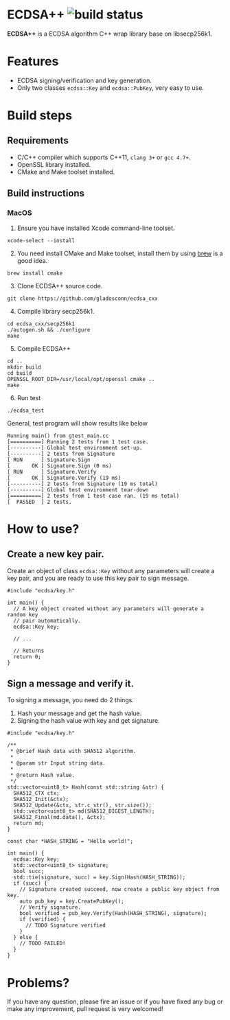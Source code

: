 # ECDSA++ ![build status](https://travis-ci.org/gladosconn/ecdsa_cxx.svg?branch=master)

**ECDSA++** is a ECDSA algorithm C++ wrap library base on libsecp256k1.

# Features

* ECDSA signing/verification and key generation.
* Only two classes `ecdsa::Key` and `ecdsa::PubKey`, very easy to use.

# Build steps

## Requirements

* C/C++ compiler which supports C++11, `clang 3+` or `gcc 4.7+`.
* OpenSSL library installed.
* CMake and Make toolset installed.

## Build instructions

### MacOS

1. Ensure you have installed Xcode command-line toolset.
```
xcode-select --install
```

2. You need install CMake and Make toolset, install them by using [brew](https://brew.sh) is a good idea.
```
brew install cmake

```

3. Clone ECDSA++ source code.
```
git clone https://github.com/gladosconn/ecdsa_cxx
```

4. Compile library secp256k1.
```
cd ecdsa_cxx/secp256k1
./autogen.sh && ./configure
make
```

5. Compile ECDSA++
```
cd ..
mkdir build
cd build
OPENSSL_ROOT_DIR=/usr/local/opt/openssl cmake ..
make
```

6. Run test
```
./ecdsa_test
```

General, test program will show results like below

```
Running main() from gtest_main.cc
[==========] Running 2 tests from 1 test case.
[----------] Global test environment set-up.
[----------] 2 tests from Signature
[ RUN      ] Signature.Sign
[       OK ] Signature.Sign (0 ms)
[ RUN      ] Signature.Verify
[       OK ] Signature.Verify (19 ms)
[----------] 2 tests from Signature (19 ms total)
[----------] Global test environment tear-down
[==========] 2 tests from 1 test case ran. (19 ms total)
[  PASSED  ] 2 tests.
```

# How to use?

## Create a new key pair.

Create an object of class `ecdsa::Key` without any parameters will create a key pair, and you are ready to use this key pair to sign message.

```
#include "ecdsa/key.h"

int main() {
  // A key object created without any parameters will generate a random key
  // pair automatically.
  ecdsa::Key key; 

  // ...

  // Returns
  return 0;
}
```

## Sign a message and verify it.

To signing a message, you need do 2 things.

1. Hash your message and get the hash value.
2. Signing the hash value with key and get signature.

```
#include "ecdsa/key.h"

/**
 * @brief Hash data with SHA512 algorithm.
 *
 * @param str Input string data.
 *
 * @return Hash value.
 */
std::vector<uint8_t> Hash(const std::string &str) {
  SHA512_CTX ctx;
  SHA512_Init(&ctx);
  SHA512_Update(&ctx, str.c_str(), str.size());
  std::vector<uint8_t> md(SHA512_DIGEST_LENGTH);
  SHA512_Final(md.data(), &ctx);
  return md;
}

const char *HASH_STRING = "Hello world!";

int main() {
  ecdsa::Key key;
  std::vector<uint8_t> signature;
  bool succ;
  std::tie(signature, succ) = key.Sign(Hash(HASH_STRING));
  if (succ) {
    // Signature created succeed, now create a public key object from key.
    auto pub_key = key.CreatePubKey();
    // Verify signature.
    bool verified = pub_key.Verify(Hash(HASH_STRING), signature);
    if (verified) {
      // TODO Signature verified
    }
  } else {
    // TODO FAILED!
  }
}
```

# Problems?

If you have any question, please fire an issue or if you have fixed any bug or make any improvement, pull request is very welcomed!

